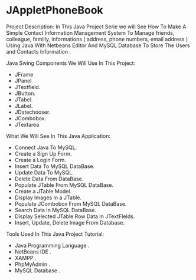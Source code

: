 # JAppletPhoneBook


Project Description:
In This Java Project Serie we will See How To Make A Simple Contact Information Management System 
To Manage friends, colleague, familly, informations ( address, phone numbers, email address ) 
Using Java With Netbeans Editor And MySQL Database To Store The Users and Contacts Information .

Java Swing Components We Will Use In This Project:
- JFrame
- JPanel
- JTextfield.
- JButton.
- JTabel.
- JLabel.
- JDatechooser.
- JCombobox.
- JTextarea

What We Will See In This Java Application:
- Connect Java To MySQL.
- Create a Sign Up Form.
- Create a Login Form.
- Insert Data To MySQL DataBase.
- Update Data To MySQL.
- Delete Data From DataBase.
- Populate JTable From MySQL DataBase.
- Create a JTable Model.
- Display Images In a JTable.
- Populate JCombobox From MySQL DataBase.
- Search Data In MySQL DataBase.
- Display Selected JTable Row Data In JTextFIelds.
- Insert, Update, Delete Image From Database.
   
Tools Used In This Java Project Tutorial:
- Java Programming Language .
- NetBeans IDE .
- XAMPP .
- PhpMyAdmin .
- MySQL Database .
